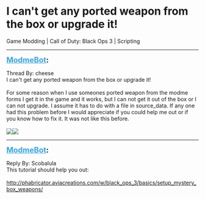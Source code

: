 # I can't get any ported weapon from the box or upgrade it!
Game Modding | Call of Duty: Black Ops 3 | Scripting

---
<strong style="font-size: 1.4em;"><span style="text-decoration: underline;text-decoration-color: #34a7f9;"><span style="color:#34a7f9;">ModmeBot</span></span>:</strong>

<p>Thread By: cheese<br />I can&#39;t get any ported weapon from the box or upgrade it!<br /> <br />For some reason when I use someones ported weapon from the modme forms I get it in the game and it works, but I can not get it out of the box or I can not upgrade. I assume it has to do with a file in source_data. If any one had this problem before I would appreciate if you could help me out or if you know how to fix it. It was not like this before.<br /> <br /> <img style="max-width: 500px;" src="https://lh3.googleusercontent.com/-DHu0ZyGcFK8/Wjj4lInqJLI/AAAAAAAANj4/f-MIUZGmHn4gPk9hpFmKRadQGiu3XeLZwCL0BGAYYCw/h515/2017-12-19.png"><img style="max-width: 500px;" src="https://lh3.googleusercontent.com/-H8UhgeChodw/Wjj42CoCDdI/AAAAAAAANj8/xH39WaUhqO4ggVw_24CkIt14l_NqE4B8gCL0BGAYYCw/h515/2017-12-19.png"></p>

---
<strong style="font-size: 1.4em;"><span style="text-decoration: underline;text-decoration-color: #34a7f9;"><span style="color:#34a7f9;">ModmeBot</span></span>:</strong>

<p>Reply By: Scobalula<br />This tutorial should help you out:<br /> <br /><a href="http://phabricator.aviacreations.com/w/black_ops_3/basics/setup_mystery_box_weapons/">http://phabricator.aviacreations.com/w/black_ops_3/basics/setup_mystery_box_weapons/</a></p>
